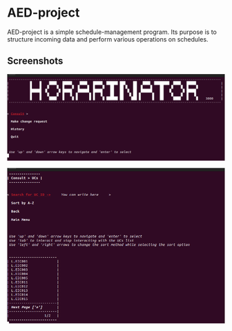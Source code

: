# AED-project

AED-project is a simple schedule-management program. Its purpose is to structure incoming data and perform various operations on schedules.

## Screenshots

![Home Screenshot](images/img1.png)

![Search Menu Screenshot](images/img2.png)
